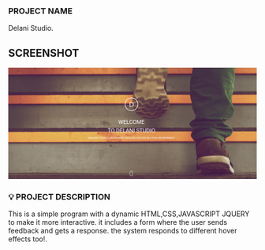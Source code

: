 ### PROJECT NAME

Delani Studio.

## SCREENSHOT

![DELANI STUDIO](images/delani.png)

### :bulb: PROJECT DESCRIPTION

This is a simple program with a dynamic HTML,CSS,JAVASCRIPT JQUERY to make it more interactive. it includes a form where the user sends feedback and gets a response. the system responds to different hover effects too!.
